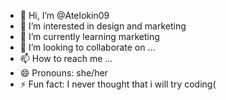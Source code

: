 - 👋 Hi, I’m @Atelokin09
- 👀 I’m interested in design and marketing
- 🌱 I’m currently learning marketing
- 💞️ I’m looking to collaborate on ...
- 📫 How to reach me ...
- 😄 Pronouns: she/her
- ⚡ Fun fact: I never thought that i will try coding(

<!---
Atelokin09/Atelokin09 is a ✨ special ✨ repository because its `README.md` (this file) appears on your GitHub profile.
You can click the Preview link to take a look at your changes.
--->
